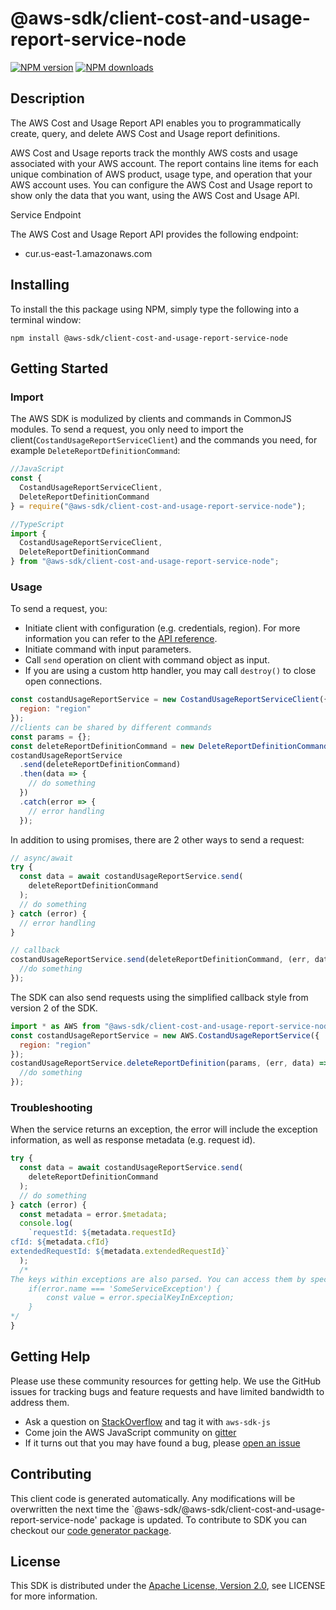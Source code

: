 # @aws-sdk/client-cost-and-usage-report-service-node

[![NPM version](https://img.shields.io/npm/v/@aws-sdk/client-cost-and-usage-report-service-node/preview.svg)](https://www.npmjs.com/package/@aws-sdk/client-cost-and-usage-report-service-node)
[![NPM downloads](https://img.shields.io/npm/dm/@aws-sdk/client-cost-and-usage-report-service-node.svg)](https://www.npmjs.com/package/@aws-sdk/client-cost-and-usage-report-service-node)

## Description

<p>The AWS Cost and Usage Report API enables you to programmatically create, query, and delete AWS Cost and Usage report definitions.</p> <p>AWS Cost and Usage reports track the monthly AWS costs and usage associated with your AWS account. The report contains line items for each unique combination of AWS product, usage type, and operation that your AWS account uses. You can configure the AWS Cost and Usage report to show only the data that you want, using the AWS Cost and Usage API.</p> <p>Service Endpoint</p> <p>The AWS Cost and Usage Report API provides the following endpoint:</p> <ul> <li> <p>cur.us-east-1.amazonaws.com</p> </li> </ul>

## Installing

To install the this package using NPM, simply type the following into a terminal window:

```
npm install @aws-sdk/client-cost-and-usage-report-service-node
```

## Getting Started

### Import

The AWS SDK is modulized by clients and commands in CommonJS modules. To send a request, you only need to import the client(`CostandUsageReportServiceClient`) and the commands you need, for example `DeleteReportDefinitionCommand`:

```javascript
//JavaScript
const {
  CostandUsageReportServiceClient,
  DeleteReportDefinitionCommand
} = require("@aws-sdk/client-cost-and-usage-report-service-node");
```

```javascript
//TypeScript
import {
  CostandUsageReportServiceClient,
  DeleteReportDefinitionCommand
} from "@aws-sdk/client-cost-and-usage-report-service-node";
```

### Usage

To send a request, you:

- Initiate client with configuration (e.g. credentials, region). For more information you can refer to the [API reference][].
- Initiate command with input parameters.
- Call `send` operation on client with command object as input.
- If you are using a custom http handler, you may call `destroy()` to close open connections.

```javascript
const costandUsageReportService = new CostandUsageReportServiceClient({
  region: "region"
});
//clients can be shared by different commands
const params = {};
const deleteReportDefinitionCommand = new DeleteReportDefinitionCommand(params);
costandUsageReportService
  .send(deleteReportDefinitionCommand)
  .then(data => {
    // do something
  })
  .catch(error => {
    // error handling
  });
```

In addition to using promises, there are 2 other ways to send a request:

```javascript
// async/await
try {
  const data = await costandUsageReportService.send(
    deleteReportDefinitionCommand
  );
  // do something
} catch (error) {
  // error handling
}
```

```javascript
// callback
costandUsageReportService.send(deleteReportDefinitionCommand, (err, data) => {
  //do something
});
```

The SDK can also send requests using the simplified callback style from version 2 of the SDK.

```javascript
import * as AWS from "@aws-sdk/client-cost-and-usage-report-service-node";
const costandUsageReportService = new AWS.CostandUsageReportService({
  region: "region"
});
costandUsageReportService.deleteReportDefinition(params, (err, data) => {
  //do something
});
```

### Troubleshooting

When the service returns an exception, the error will include the exception information, as well as response metadata (e.g. request id).

```javascript
try {
  const data = await costandUsageReportService.send(
    deleteReportDefinitionCommand
  );
  // do something
} catch (error) {
  const metadata = error.$metadata;
  console.log(
    `requestId: ${metadata.requestId}
cfId: ${metadata.cfId}
extendedRequestId: ${metadata.extendedRequestId}`
  );
  /*
The keys within exceptions are also parsed. You can access them by specifying exception names:
    if(error.name === 'SomeServiceException') {
        const value = error.specialKeyInException;
    }
*/
}
```

## Getting Help

Please use these community resources for getting help. We use the GitHub issues for tracking bugs and feature requests and have limited bandwidth to address them.

- Ask a question on [StackOverflow](https://stackoverflow.com/questions/tagged/aws-sdk-js) and tag it with `aws-sdk-js`
- Come join the AWS JavaScript community on [gitter](https://gitter.im/aws/aws-sdk-js-v3)
- If it turns out that you may have found a bug, please [open an issue](https://github.com/aws/aws-sdk-js-v3/issues)

## Contributing

This client code is generated automatically. Any modifications will be overwritten the next time the `@aws-sdk/@aws-sdk/client-cost-and-usage-report-service-node' package is updated. To contribute to SDK you can checkout our [code generator package][].

## License

This SDK is distributed under the
[Apache License, Version 2.0](http://www.apache.org/licenses/LICENSE-2.0),
see LICENSE for more information.

[code generator package]: https://github.com/aws/aws-sdk-js-v3/tree/master/packages/service-types-generator
[api reference]: https://docs.aws.amazon.com/AWSJavaScriptSDK/latest/
